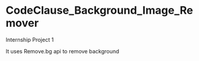 # CodeClause_Background_Image_Remover
Internship Project 1

It uses Remove.bg api to remove background
